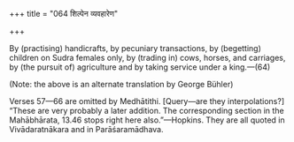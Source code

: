 +++
title = "064 शिल्पेन व्यवहारेण"

+++

By (practising) handicrafts, by pecuniary transactions, by (begetting) children on Sudra females only, by (trading in) cows, horses, and carriages, by (the pursuit of) agriculture and by taking service under a king.—(64)


(Note: the above is an alternate translation by George Bühler)


Verses 57—66 are omitted by Medhātithi. [Query—are they interpolations?] “These are very probably a later addition. The corresponding section in the Mahābhārata, 13.46 stops right here also.”—Hopkins. They are all quoted in Vivādaratnākara and in Parāśaramādhava.